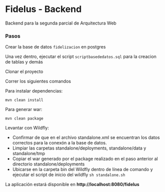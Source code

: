 # Fidelus - Backend

Backend para la segunda parcial de Arquitectura Web

### Pasos

Crear la base de datos ```fidelizacion``` en postgres

Una vez dentro, ejecutar el script ```scriptbasededatos.sql``` para la creacion de tablas y demás

Clonar el proyecto

Correr los siguientes comandos

Para instalar dependencias:

```mvn clean install```

Para generar war:

```mvn clean package```

Levantar con Wildfly:

- Confirmar de que en el archivo standalone.xml se encuentran los datos correctos para la conexón a la base de datos.
- Limpiar las carpetas standalone/deployments, standalone/data y standalone/tmp
- Copiar el war generado por el package realizado en el paso anterior al directorio standalone/deployments
- Ubicarse en la carpeta bin del Wildfly dentro de línea de comando y ejecutar el script de inicio del wildfly ```sh standalone.sh```

La aplicación estará disponible en **http://localhost:8080/fidelus**

